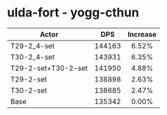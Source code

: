 # ulda-fort - yogg-cthun
| Actor | DPS | Increase |
|---|:---:|:---:|
|T29-2_4-set|144163|6.52%|
|T30-2_4-set|143931|6.35%|
|T29-2-set+T30-2-set|141950|4.88%|
|T29-2-set|138898|2.63%|
|T30-2-set|138685|2.47%|
|Base|135342|0.00%|
